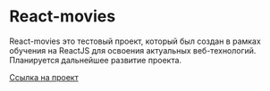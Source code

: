 # React-movies 
React-movies это тестовый проект, который был создан в рамках обучения на ReactJS для освоения актуальных веб-технологий.
Планируется дальнейшее развитие проекта.



[Ссылка на проект](https://egilmanof.github.io/react-movies/)

